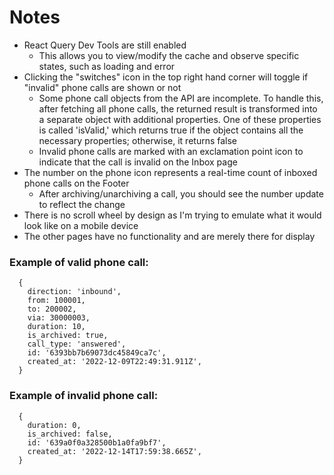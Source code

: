 # Notes

- React Query Dev Tools are still enabled
  - This allows you to view/modify the cache and observe specific states, such as loading and error
- Clicking the "switches" icon in the top right hand corner will toggle if "invalid" phone calls are shown or not
  - Some phone call objects from the API are incomplete. To handle this, after fetching all phone calls, the returned result is transformed into a separate object with additional properties. One of these properties is called 'isValid,' which returns true if the object contains all the necessary properties; otherwise, it returns false
  - Invalid phone calls are marked with an exclamation point icon to indicate that the call is invalid on the Inbox page
- The number on the phone icon represents a real-time count of inboxed phone calls on the Footer
  - After archiving/unarchiving a call, you should see the number update to reflect the change
- There is no scroll wheel by design as I'm trying to emulate what it would look like on a mobile device
- The other pages have no functionality and are merely there for display

### Example of valid phone call:

```
  {
    direction: 'inbound',
    from: 100001,
    to: 200002,
    via: 30000003,
    duration: 10,
    is_archived: true,
    call_type: 'answered',
    id: '6393bb7b69073dc45849ca7c',
    created_at: '2022-12-09T22:49:31.911Z',
  }
```

### Example of invalid phone call:

```
  {
    duration: 0,
    is_archived: false,
    id: '639a0f0a328500b1a0fa9bf7',
    created_at: '2022-12-14T17:59:38.665Z',
  }
```
